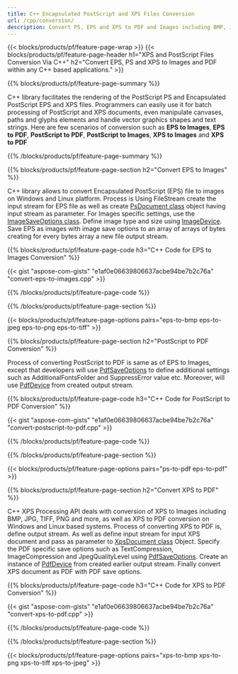```yaml
---
title: C++ Encapsulated PostScript and XPS Files Conversion
url: /cpp/conversion/
description: Convert PS, EPS and XPS to PDF and Images including BMP, JPG, PNG, TIFF using C++ library.
---
```


{{< blocks/products/pf/feature-page-wrap >}}
{{< blocks/products/pf/feature-page-header h1="XPS and PostScript Files Conversion Via C++" h2="Convert EPS, PS and XPS to Images and PDF within any C++ based applications." >}}

{{% blocks/products/pf/feature-page-summary %}}

C++ library facilitates the rendering of the PostScript PS and Encapsulated PostScript EPS and XPS files. Programmers can easily use it for batch processing of PostScript and XPS documents, even manipulate canvases, paths and glyphs elements and handle vector graphics shapes and text strings. Here are few scenarios of conversion such as **EPS to Images**, **EPS to PDF**, **PostScript to PDF**, **PostScript to Images**, **XPS to Images** and **XPS to PDF**
 
{{% /blocks/products/pf/feature-page-summary  %}}

{{% blocks/products/pf/feature-page-section  h2="Convert EPS to Images" %}}


C++ library allows to convert Encapsulated PostScript (EPS) file to images on Windows and Linux platform. Process is 
Using FileStream create the input stream for EPS file as well as create [PsDocument class](https://apireference.aspose.com/page/cpp/class/aspose.page.e_p_s.ps_document) object having input stream as parameter. For Images specific settings, use the [ImageSaveOptions class](https://apireference.aspose.com/page/cpp/class/aspose.page.e_p_s.device.image_save_options). Define image type and size using [ImageDevice](https://apireference.aspose.com/page/cpp/class/aspose.page.e_p_s.device.image_device). Save EPS as images with image save options to an array of arrays of bytes creating for every bytes array a new file output stream.

{{% blocks/products/pf/feature-page-code h3="C++ Code for EPS to Images Conversion" %}}

{{< gist "aspose-com-gists" "e1af0e06639806637acbe94be7b2c76a" "convert-eps-to-images.cpp" >}}

{{% /blocks/products/pf/feature-page-code  %}}

{{% /blocks/products/pf/feature-page-section %}}

{{< blocks/products/pf/feature-page-options pairs="eps-to-bmp eps-to-jpeg eps-to-png eps-to-tiff" >}}

{{% blocks/products/pf/feature-page-section  h2="PostScript to PDF Conversion" %}}


Process of converting PostScript to PDF is same as of EPS to Images, except that developers will use [PdfSaveOptions](https://apireference.aspose.com/page/cpp/class/aspose.page.e_p_s.device.pdf_save_options) to define additional settings such as AdditionalFontsFolder and SuppressError value etc. Moreover, will use [PdfDevice](https://apireference.aspose.com/page/cpp/class/aspose.page.e_p_s.device.pdf_device) from created output stream. 


{{% blocks/products/pf/feature-page-code h3="C++ Code for PostScript to PDF Conversion" %}}

{{< gist "aspose-com-gists" "e1af0e06639806637acbe94be7b2c76a" "convert-postscript-to-pdf.cpp" >}}

{{% /blocks/products/pf/feature-page-code  %}}

{{% /blocks/products/pf/feature-page-section %}}

{{< blocks/products/pf/feature-page-options pairs="ps-to-pdf eps-to-pdf" >}}

{{% blocks/products/pf/feature-page-section  h2="Convert XPS to PDF" %}}

C++ XPS Processing API deals with conversion of XPS to Images including BMP, JPG, TIFF, PNG and more, as well as XPS to PDF conversion on Windows and Linux based systems. Process of converting XPS to PDF is, define output stream. As well as define input stream for input XPS document and pass as parameter to [XpsDocument class](https://apireference.aspose.com/page/cpp/class/aspose.page.x_p_s.xps_document) Object. 
Specify the PDF specific save options such as TextCompression, ImageCompression and JpegQualityLevel using [PdfSaveOptions](https://apireference.aspose.com/page/cpp/class/aspose.page.x_p_s.presentation.pdf.pdf_save_options). Create an instance of [PdfDevice](https://apireference.aspose.com/page/cpp/aspose.page.xps.presentation.pdf/pdfdevice) from created earlier output stream. Finally convert XPS document as PDF with PDF save options.

{{% blocks/products/pf/feature-page-code h3="C++ Code for XPS to PDF Conversion" %}}

{{< gist "aspose-com-gists" "e1af0e06639806637acbe94be7b2c76a" "convert-xps-to-pdf.cpp" >}}

{{% /blocks/products/pf/feature-page-code  %}}

{{% /blocks/products/pf/feature-page-section %}}

{{< blocks/products/pf/feature-page-options pairs="xps-to-bmp xps-to-png xps-to-tiff xps-to-jpeg" >}}